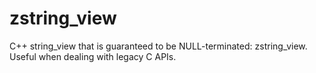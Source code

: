 # zstring_view
C++ string_view that is guaranteed to be NULL-terminated: zstring_view. Useful when dealing with legacy C APIs.
